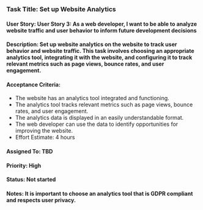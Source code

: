 ### Task Title: Set up Website Analytics

#### User Story: User Story 3: As a web developer, I want to be able to analyze website traffic and user behavior to inform future development decisions

#### Description: Set up website analytics on the website to track user behavior and website traffic. This task involves choosing an appropriate analytics tool, integrating it with the website, and configuring it to track relevant metrics such as page views, bounce rates, and user engagement.

#### Acceptance Criteria:

- The website has an analytics tool integrated and functioning.
- The analytics tool tracks relevant metrics such as page views, bounce rates, and user engagement.
- The analytics data is displayed in an easily understandable format.
- The web developer can use the data to identify opportunities for improving the website.
- Effort Estimate: 4 hours

#### Assigned To: TBD

#### Priority: High

#### Status: Not started

#### Notes: It is important to choose an analytics tool that is GDPR compliant and respects user privacy.